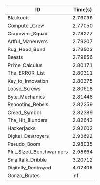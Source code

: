 |ID|Time(s)|
|-|-|
|Blackouts|2.76056|
|Computer_Crew|2.77050|
|Grapevine_Squad|2.78277|
|Artful_Maneuvers|2.79207|
|Rug_Heed_Bend|2.79503|
|Beasts|2.79856|
|Prime_Calculus|2.80171|
|The_ERROR_List|2.80311|
|Key_to_Innovation|2.80375|
|Loose_Screws|2.80618|
|Byte_Mechanics|2.81446|
|Rebooting_Rebels|2.82259|
|Creed_Symbol|2.82389|
|The_Hit_Blunders|2.82643|
|Hackerjacks|2.92602|
|Digital_Destroyers|2.93692|
|Pseudo_Boom|2.98035|
|Pint_Sized_Benchwarmers|2.98664|
|Smalltalk_Dribble|3.20712|
|Digitally_Destroyed|4.07495|
|Gonzo_Brutes|inf|
